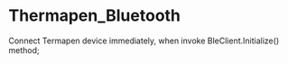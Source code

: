 # Thermapen_Bluetooth

Connect Termapen device immediately, when invoke BleClient.Initialize() method;
